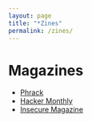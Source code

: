 ```yaml
---
layout: page
title: "*Zines"
permalink: /zines/
---
```


# Magazines

* [Phrack](http://www.phrack.com/index.html)
* [Hacker Monthly](https://archive.org/search.php?query=creator%3A%22Hacker+Monthly%22)
* [Insecure Magazine](https://www.helpnetsecurity.com/insecuremag-archive/)
